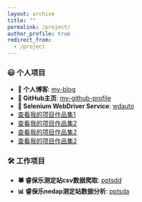 ```yaml
---
layout: archive
title: ""
permalink: /project/
author_profile: true
redirect_from:
  - /project
---
```


### 😃 个人项目
- **📝 个人博客**: [my-blog](https://github.com/tony2015116/blogdown)
- **👤 GitHub主页**: [my-github-profile](https://github.com/tony2015116/tony2015116)
- **🔧 Selenium WebDriver Service**: [wdauto](https://tony2015116.github.io/wdauto/)
- [查看我的项目作品集1](https://tony2015116.github.io/portfolio/G-matrix_Blup_lme4/)
- [查看我的项目作品集2](https://tony2015116.github.io/portfolio/portfolio-1/)
- [查看我的项目作品集2](https://tony2015116.github.io/files/G-matrix_Blup_lme4.html)
- [查看我的项目作品集2](https://tony2015116.github.io/files/portfolio-1.md)

### 🛠️ 工作项目
- **🕷 睿保乐测定站csv数据爬取**: [pptsdd](https://tony2015116.github.io/pptsdd/)
- **📊 睿保乐nedap测定站数据分析**: [pptsda](https://tony2015116.github.io/pptsda/)
